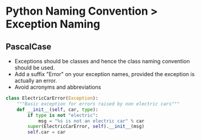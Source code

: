 # Python Naming Convention > Exception Naming

## PascalCase

* Exceptions should be classes and hence the class naming convention should be used.
* Add a suffix "Error" on your exception names, provided the exception is actually an error.
* Avoid acronyms and abbreviations

```python
class ElectricCarError(Exception):
    """Basic exception for errors raised by non electric cars"""
    def __init__(self, car, type):
        if type is not "electric":
            msg = "%s is not an electric car" % car
        super(ElectricCarError, self).__init__(msg)
        self.car = car
```



